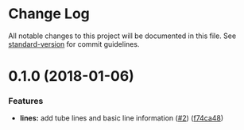 # Change Log

All notable changes to this project will be documented in this file. See [standard-version](https://github.com/conventional-changelog/standard-version) for commit guidelines.

<a name="0.1.0"></a>
# 0.1.0 (2018-01-06)


### Features

* **lines:** add tube lines and basic line information ([#2](https://github.com/tnc1997/transport-for-london-app/issues/2)) ([f74ca48](https://github.com/tnc1997/transport-for-london-app/commit/f74ca48))
